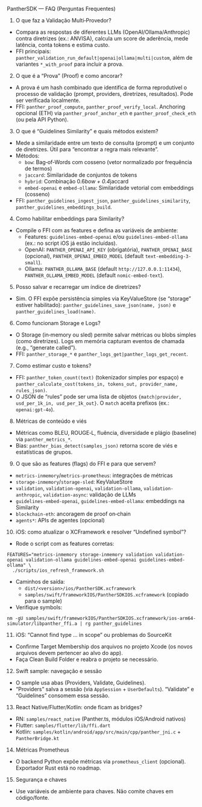 PantherSDK — FAQ (Perguntas Frequentes)

1) O que faz a Validação Multi‑Provedor?
- Compara as respostas de diferentes LLMs (OpenAI/Ollama/Anthropic) contra diretrizes (ex.: ANVISA), calcula um score de aderência, mede latência, conta tokens e estima custo.
- FFI principais: `panther_validation_run_default|openai|ollama|multi|custom`, além de variantes `*_with_proof` para incluir a prova.

2) O que é a “Prova” (Proof) e como ancorar?
- A prova é um hash combinado que identifica de forma reprodutível o processo de validação (prompt, providers, diretrizes, resultados). Pode ser verificada localmente.
- FFI: `panther_proof_compute`, `panther_proof_verify_local`. Anchoring opcional (ETH) via `panther_proof_anchor_eth` e `panther_proof_check_eth` (ou pela API Python).

3) O que é “Guidelines Similarity” e quais métodos existem?
- Mede a similaridade entre um texto de consulta (prompt) e um conjunto de diretrizes. Útil para “encontrar a regra mais relevante”.
- Métodos:
  - `bow`: Bag‑of‑Words com cosseno (vetor normalizado por frequência de termos)
  - `jaccard`: Similaridade de conjuntos de tokens
  - `hybrid`: Combinação 0.6*bow + 0.4*jaccard
  - `embed-openai` e `embed-ollama`: Similaridade vetorial com embeddings (cosseno)
- FFI: `panther_guidelines_ingest_json`, `panther_guidelines_similarity`, `panther_guidelines_embeddings_build`.

4) Como habilitar embeddings para Similarity?
- Compile o FFI com as features e defina as variáveis de ambiente:
  - Features: `guidelines-embed-openai` e/ou `guidelines-embed-ollama` (ex.: no script iOS já estão incluídas).
  - OpenAI: `PANTHER_OPENAI_API_KEY` (obrigatória), `PANTHER_OPENAI_BASE` (opcional), `PANTHER_OPENAI_EMBED_MODEL` (default `text-embedding-3-small`).
  - Ollama: `PANTHER_OLLAMA_BASE` (default `http://127.0.0.1:11434`), `PANTHER_OLLAMA_EMBED_MODEL` (default `nomic-embed-text`).

5) Posso salvar e recarregar um índice de diretrizes?
- Sim. O FFI expõe persistência simples via KeyValueStore (se “storage” estiver habilitado): `panther_guidelines_save_json(name, json)` e `panther_guidelines_load(name)`.

6) Como funcionam Storage e Logs?
- O Storage (in‑memory ou sled) permite salvar métricas ou blobs simples (como diretrizes). Logs em memória capturam eventos de chamada (e.g., “generate called”).
- FFI: `panther_storage_*` e `panther_logs_get|panther_logs_get_recent`.

7) Como estimar custo e tokens?
- FFI: `panther_token_count(text)` (tokenizador simples por espaço) e `panther_calculate_cost(tokens_in, tokens_out, provider_name, rules_json)`.
- O JSON de “rules” pode ser uma lista de objetos `{match|provider, usd_per_1k_in, usd_per_1k_out}`. O `match` aceita prefixos (ex.: `openai:gpt-4o`).

8) Métricas de conteúdo e viés
- Métricas como BLEU, ROUGE‑L, fluência, diversidade e plágio (baseline) via `panther_metrics_*`.
- Bias: `panther_bias_detect(samples_json)` retorna score de viés e estatísticas de grupos.

9) O que são as features (flags) do FFI e para que servem?
- `metrics-inmemory`/`metrics-prometheus`: integrações de métricas
- `storage-inmemory`/`storage-sled`: KeyValueStore
- `validation`, `validation-openai`, `validation-ollama`, `validation-anthropic`, `validation-async`: validação de LLMs
- `guidelines-embed-openai`, `guidelines-embed-ollama`: embeddings na Similarity
- `blockchain-eth`: ancoragem de proof on‑chain
- `agents*`: APIs de agentes (opcional)

10) iOS: como atualizar o XCFramework e resolver “Undefined symbol”? 
- Rode o script com as features corretas:
```
FEATURES="metrics-inmemory storage-inmemory validation validation-openai validation-ollama guidelines-embed-openai guidelines-embed-ollama" \
  ./scripts/ios_refresh_framework.sh
```
- Caminhos de saída:
  - `dist/<version>/ios/PantherSDK.xcframework`
  - `samples/swift/frameworkIOS/PantherSDKIOS.xcframework` (copiado para o sample)
- Verifique symbols:
```
nm -gU samples/swift/frameworkIOS/PantherSDKIOS.xcframework/ios-arm64-simulator/libpanther_ffi.a | rg panther_guidelines
```

11) iOS: “Cannot find type … in scope” ou problemas do SourceKit
- Confirme Target Membership dos arquivos no projeto Xcode (os novos arquivos devem pertencer ao alvo do app).
- Faça Clean Build Folder e reabra o projeto se necessário.

12) Swift sample: navegação e sessão
- O sample usa abas (Providers, Validate, Guidelines).
- “Providers” salva a sessão (via `AppSession` + `UserDefaults`). “Validate” e “Guidelines” consomem essa sessão.

13) React Native/Flutter/Kotlin: onde ficam as bridges?
- RN: `samples/react_native` (Panther.ts, módulos iOS/Android nativos)
- Flutter: `samples/flutter/lib/ffi.dart`
- Kotlin: `samples/kotlin/android/app/src/main/cpp/panther_jni.c` + `PantherBridge.kt`

14) Métricas Prometheus
- O backend Python expõe métricas via `prometheus_client` (opcional). Exportador Rust está no roadmap.

15) Segurança e chaves
- Use variáveis de ambiente para chaves. Não comite chaves em código/fonte.

